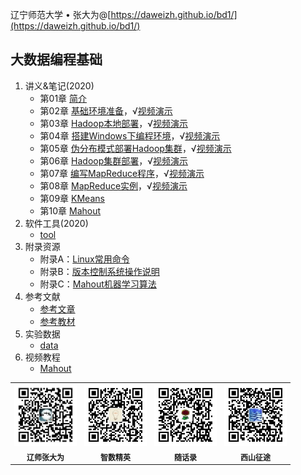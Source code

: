 辽宁师范大学 &bull; 张大为@[https://daweizh.github.io/bd1/](https://daweizh.github.io/bd1/)

## 大数据编程基础

1. 讲义&笔记(2020)
    - 第01章 [简介](2020/handout/01/intro.html)
    - 第02章 [基础环境准备](2020/handout/02/base-env.html)，√[视频演示](2020/handout/02/videos.html)
    - 第03章 [Hadoop本地部署](2020/handout/03/local.html)，√[视频演示](2020/handout/03/videos.html)
    - 第04章 [搭建Windows下编程环境](2020/handout/04/win-ide.html)，√[视频演示](2020/handout/04/videos.html)
    - 第05章 [伪分布模式部署Hadoop集群](2020/handout/05/pseudo.html)，√[视频演示](2020/handout/05/videos.html)
    - 第06章 [Hadoop集群部署](2020/handout/06/clust.html)，√[视频演示](2020/handout/06/videos.html)
    - 第07章 [编写MapReduce程序](2020/handout/07/mapreduce.html)，√[视频演示](2020/handout/07/videos.html)
    - 第08章 [MapReduce实例](2020/handout/08/example.html)，√[视频演示](2020/handout/08/videos.html)
    - 第09章 [KMeans](2020/handout/09/kmeans.html)
    - 第10章 [Mahout](2020/handout/10/mahout.html)
2. 软件工具(2020)
    - [tool](2020/tool/tool.html) 
3. 附录资源
    - 附录A：[Linux常用命令](appendix/a/command.html)
    - 附录B：[版本控制系统操作说明](appendix/b/vcs.html)
    - 附录C：[Mahout机器学习算法](appendix/c/mahout.html)
4. 参考文献
    - [参考文章](reference/paper/index.html)
    - [参考教材](reference/book/index.html)
5. 实验数据
    - [data](data/index.html) 
5. 视频教程
    - [Mahout](tutorial/mahout.html)

<table style="border:0px;font-size:12px;">
  <tr>
    <td style="border:0px;"> <img src="assets/me/img/zdw.jpg" width="100"> </td>
    <td style="border:0px;"> <img src="assets/me/img/idea.jpg" width="100"> </td>
    <td style="border:0px;"> <img src="assets/me/img/shl.jpg" width="100"> </td>
    <td style="border:0px;"> <img src="assets/me/img/xszt.jpg" width="100"> </td>
  </tr>
  <tr>
    <th style="border:0px;">辽师张大为</th><th style="border:0px;">智数精英</th>
    <th style="border:0px;">随话录</th><th style="border:0px;">西山征途</th>
  </tr>
</table>
